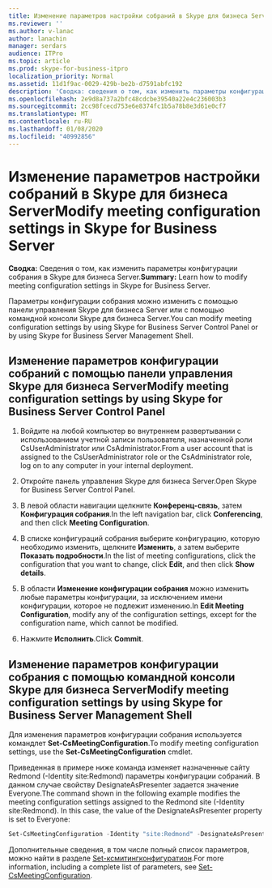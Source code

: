 ```yaml
---
title: Изменение параметров настройки собраний в Skype для бизнеса Server
ms.reviewer: ''
ms.author: v-lanac
author: lanachin
manager: serdars
audience: ITPro
ms.topic: article
ms.prod: skype-for-business-itpro
localization_priority: Normal
ms.assetid: 11d1f9ac-0029-429b-be2b-d7591abfc192
description: 'Сводка: сведения о том, как изменить параметры конфигурации собрания в Skype для бизнеса Server.'
ms.openlocfilehash: 2e9d8a737a2bfc48cdcbe39540a22e4c236003b3
ms.sourcegitcommit: 2cc98fcecd753e6e8374fc1b5a78b8e3d61e0cf7
ms.translationtype: MT
ms.contentlocale: ru-RU
ms.lasthandoff: 01/08/2020
ms.locfileid: "40992856"
---
```

# <a name="modify-meeting-configuration-settings-in-skype-for-business-server"></a><span data-ttu-id="41d21-103">Изменение параметров настройки собраний в Skype для бизнеса Server</span><span class="sxs-lookup"><span data-stu-id="41d21-103">Modify meeting configuration settings in Skype for Business Server</span></span>
 
<span data-ttu-id="41d21-104">**Сводка:** Сведения о том, как изменить параметры конфигурации собрания в Skype для бизнеса Server.</span><span class="sxs-lookup"><span data-stu-id="41d21-104">**Summary:** Learn how to modify meeting configuration settings in Skype for Business Server.</span></span>
  
<span data-ttu-id="41d21-105">Параметры конфигурации собрания можно изменить с помощью панели управления Skype для бизнеса Server или с помощью командной консоли Skype для бизнеса Server.</span><span class="sxs-lookup"><span data-stu-id="41d21-105">You can modify meeting configuration settings by using Skype for Business Server Control Panel or by using Skype for Business Server Management Shell.</span></span>
  
## <a name="modify-meeting-configuration-settings-by-using-skype-for-business-server-control-panel"></a><span data-ttu-id="41d21-106">Изменение параметров конфигурации собраний с помощью панели управления Skype для бизнеса Server</span><span class="sxs-lookup"><span data-stu-id="41d21-106">Modify meeting configuration settings by using Skype for Business Server Control Panel</span></span>

1. <span data-ttu-id="41d21-107">Войдите на любой компьютер во внутреннем развертывании с использованием учетной записи пользователя, назначенной роли CsUserAdministrator или CsAdministrator.</span><span class="sxs-lookup"><span data-stu-id="41d21-107">From a user account that is assigned to the CsUserAdministrator role or the CsAdministrator role, log on to any computer in your internal deployment.</span></span>
    
2.  <span data-ttu-id="41d21-108">Откройте панель управления Skype для бизнеса Server.</span><span class="sxs-lookup"><span data-stu-id="41d21-108">Open Skype for Business Server Control Panel.</span></span>
    
3. <span data-ttu-id="41d21-109">В левой области навигации щелкните **Конференц-связь**, затем **Конфигурация собрания**.</span><span class="sxs-lookup"><span data-stu-id="41d21-109">In the left navigation bar, click **Conferencing**, and then click **Meeting Configuration**.</span></span>
    
4. <span data-ttu-id="41d21-110">В списке конфигураций собрания выберите конфигурацию, которую необходимо изменить, щелкните **Изменить**, а затем выберите **Показать подробности**.</span><span class="sxs-lookup"><span data-stu-id="41d21-110">In the list of meeting configurations, click the configuration that you want to change, click **Edit**, and then click **Show details**.</span></span>
    
5. <span data-ttu-id="41d21-111">В области **Изменение конфигурации собрания** можно изменить любые параметры конфигурации, за исключением имени конфигурации, которое не подлежит изменению.</span><span class="sxs-lookup"><span data-stu-id="41d21-111">In **Edit Meeting Configuration**, modify any of the configuration settings, except for the configuration name, which cannot be modified.</span></span>
    
6. <span data-ttu-id="41d21-112">Нажмите **Исполнить**.</span><span class="sxs-lookup"><span data-stu-id="41d21-112">Click **Commit**.</span></span>
    
## <a name="modify-meeting-configuration-settings-by-using-skype-for-business-server-management-shell"></a><span data-ttu-id="41d21-113">Изменение параметров конфигурации собрания с помощью командной консоли Skype для бизнеса Server</span><span class="sxs-lookup"><span data-stu-id="41d21-113">Modify meeting configuration settings by using Skype for Business Server Management Shell</span></span>

<span data-ttu-id="41d21-114">Для изменения параметров конфигурации собрания используется командлет **Set-CsMeetingConfiguration**.</span><span class="sxs-lookup"><span data-stu-id="41d21-114">To modify meeting configuration settings, use the **Set-CsMeetingConfiguration** cmdlet.</span></span>
  
<span data-ttu-id="41d21-p101">Приведенная в примере ниже команда изменяет назначенные сайту Redmond (-Identity site:Redmond) параметры конфигурации собраний. В данном случае свойству DesignateAsPresenter задается значение Everyone.</span><span class="sxs-lookup"><span data-stu-id="41d21-p101">The command shown in the following example modifies the meeting configuration settings assigned to the Redmond site (-Identity site:Redmond). In this case, the value of the DesignateAsPresenter property is set to Everyone:</span></span>
  
```PowerShell
Set-CsMeetingConfiguration -Identity "site:Redmond" -DesignateAsPresenter "Everyone"
```

<span data-ttu-id="41d21-117">Дополнительные сведения, в том числе полный список параметров, можно найти в разделе [Set-ксмитингконфигуратион](https://docs.microsoft.com/powershell/module/skype/set-csmeetingconfiguration?view=skype-ps).</span><span class="sxs-lookup"><span data-stu-id="41d21-117">For more information, including a complete list of parameters, see [Set-CsMeetingConfiguration](https://docs.microsoft.com/powershell/module/skype/set-csmeetingconfiguration?view=skype-ps).</span></span>
  

